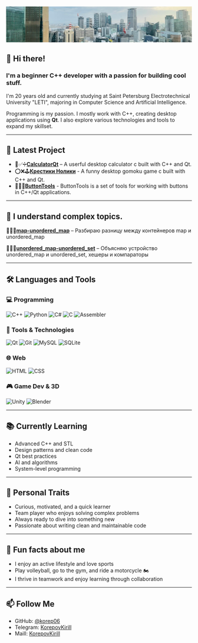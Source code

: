 ![Header](https://github.com/korep06/korep06/blob/main/assets/photo.jpg)

## 👋 Hi there!

### I'm a beginner C++ developer with a passion for building cool stuff.

I'm 20 years old and currently studying at Saint Petersburg Electrotechnical University "LETI", majoring in Computer Science and Artificial Intelligence.

Programming is my passion. I mostly work with C++, creating desktop applications using **Qt**. I also explore various technologies and tools to expand my skillset.

---

## 🚀 Latest Project


- 🧮✅️➗[**CalculatorQt**](https://github.com/korep06/UI_calculator.git) – A userful desktop calculator c built with C++ and Qt. 
- ⭕❌🕹️[**Крестики Нолики**](https://github.com/korep06/GomokuQt.git) - A funny desktop gomoku game c built with C++ and Qt.
- 🔘🔼🔽[**ButtonTools**](https://github.com/korep06/ButtonTools.git) - ButtonTools is a set of tools for working with buttons in C++/Qt applications.

---

## 🚀 I understand complex topics.


📍📍📍[**map-unordered_map**](https://github.com/korep06/-map-unordered_map-C-.git) – Разбираю разницу между контейнеров map и unordered_map 

📍📍📍[**unordered_map-unordered_set**](https://github.com/korep06/-unordered_map-unordered_set---.git) – Объясняю устройство unordered_map и unordered_set, хешеры и компараторы


---


## 🛠️ Languages and Tools

### 💻 Programming
![C++](https://img.shields.io/badge/C++-00599C?style=for-the-badge&logo=c%2b%2b&logoColor=white)
![Python](https://img.shields.io/badge/Python-3776AB?style=for-the-badge&logo=python&logoColor=white)
![C#](https://img.shields.io/badge/C%23-239120?style=for-the-badge&logo=c-sharp&logoColor=white)
![C](https://img.shields.io/badge/C-00599C?style=for-the-badge&logo=c&logoColor=white)
![Assembler](https://img.shields.io/badge/Assembler-6E4C13?style=for-the-badge&logo=asm&logoColor=white)

### 🧰 Tools & Technologies
![Qt](https://img.shields.io/badge/Qt-41CD52?style=for-the-badge&logo=qt&logoColor=white)
![Git](https://img.shields.io/badge/Git-F05032?style=for-the-badge&logo=git&logoColor=white)
![MySQL](https://img.shields.io/badge/MySQL-00758F?style=for-the-badge&logo=mysql&logoColor=white)
![SQLite](https://img.shields.io/badge/SQLite-003B57?style=for-the-badge&logo=sqlite&logoColor=white)

### 🌐 Web
![HTML](https://img.shields.io/badge/HTML5-E34F26?style=for-the-badge&logo=html5&logoColor=white)
![CSS](https://img.shields.io/badge/CSS3-1572B6?style=for-the-badge&logo=css3&logoColor=white)

### 🎮 Game Dev & 3D
![Unity](https://img.shields.io/badge/Unity-000000?style=for-the-badge&logo=unity&logoColor=white)
![Blender](https://img.shields.io/badge/Blender-F5792A?style=for-the-badge&logo=blender&logoColor=white)

---

## 📚 Currently Learning

- Advanced C++ and STL
- Design patterns and clean code
- Qt best practices
- AI and algorithms
- System-level programming

---

## 🎯 Personal Traits

- Curious, motivated, and a quick learner  
- Team player who enjoys solving complex problems  
- Always ready to dive into something new  
- Passionate about writing clean and maintainable code

---

## 🏐 Fun facts about me

- I enjoy an active lifestyle and love sports  
- Play volleyball, go to the gym, and ride a motorcycle 🏍️  
- I thrive in teamwork and enjoy learning through collaboration

---

## 📫 Follow Me

- GitHub: [@korep06](https://github.com/korep06)
- Telegram: [KorepovKirill](https://t.me/whokirusha)
- Maill: [KorepovKirill](mailto:korepov.kirill@mail.ru)

